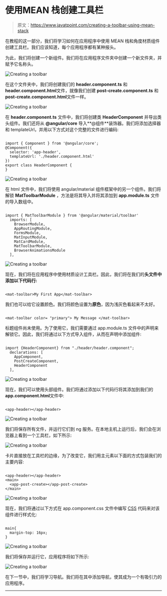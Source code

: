 # 使用MEAN 栈创建工具栏

> 原文：<https://www.javatpoint.com/creating-a-toolbar-using-mean-stack>

在教程的这一部分，我们将学习如何在应用程序中使用 MEAN 栈和角度材质组件创建工具栏。我们应该知道，每个应用程序都有某种报头。

为此，我们将创建一个新组件。我们将在应用程序文件夹中创建一个新文件夹，并赋予它名称头。

![Creating a toolbar](img/38f6c33897faa21cb5f83d3819927e0b.png)

在这个文件夹中，我们将创建我们的 **header.component.ts** 和**header.component.html**文件，就像我们创建 **post-create.component.ts** 和**post-create.component.html**文件一样。

![Creating a toolbar](img/4e6311c48d04f8f2da06a9edca9c4f51.png)

在 **header.component.ts** 文件中，我们将创建类 **HeaderComponent** 并导出类头组件。我们还将从 **@angular/core** 导入**@组件**装饰器。我们将添加选择器和 templateUrl，并用以下方式对这个完整的文件进行编码:

```

import { Component } from '@angular/core';
@Component({
  selector: 'app-header',
  templateUrl: './header.component.html'
})
export class HeaderComponent {
}

```

![Creating a toolbar](img/0cb13c38b13e3e27a1fe234a0b487dce.png)

在 html 文件中，我们将使用 angular/material 组件框架中的另一个组件。我们将解锁 **MatToolbarModule** ，方法是将其导入并将其添加到 **app.module.ts** 文件的导入数组中。

```

import { MatToolbarModule } from '@angular/material/toolbar'
  imports: [
    BrowserModule,
    AppRoutingModule,
    FormsModule,
    MatInputModule,
    MatCardModule,
    MatToolbarModule,
    BrowserAnimationsModule
  ],

```

![Creating a toolbar](img/e7aa2466f05fdc9d30a700e696ea1c15.png)

现在，我们将在应用程序中使用材质设计工具栏。因此，我们将在我们的**头文件中添加以下代码行:**

```

<mat-toolbar>My First App</mat-toolbar>

```

我们也可以给它设置颜色。我们将颜色设置为**原色**，因为浅灰色看起来不太好。

```

<mat-toolbar color= "primary"> My Message </mat-toolbar>

```

标题组件尚未使用。为了使用它，我们需要通过 app.module.ts 文件中的声明来解锁它。因此，我们将通过以下方式导入组件，从而在声明中添加组件:

```

import {HeaderComponent} from "./header/header.component";
  declarations: [
    AppComponent,
    PostCreateComponent,
    HeaderComponent
  ],

```

![Creating a toolbar](img/bccd94ae532aff344b5e52ecc402321c.png)

现在，我们可以使用头部组件。我们将通过添加以下代码行将其添加到我们的**app.component.html**文件中:

```

<app-header></app-header>

```

![Creating a toolbar](img/c7f76544b18f00eca4d54c3567a77e06.png)

我们将保存所有文件，并运行它们到 ng 服务。在本地主机上运行后，我们会在浏览器上看到一个工具栏，如下所示:

![Creating a toolbar](img/1399e537f5a65f31e20ffa3da1a22d48.png)

卡片直接放在工具栏的边缘，为了改变它，我们用主元素以下面的方式包装我们的主要内容:

```

<app-header></app-header>
<main>
  <app-post-create></app-post-create>
</main>

```

![Creating a toolbar](img/93d2c13277f90b689cfb603d8054e8cc.png)

现在，我们将通过以下方式在 app.component.css 文件中编写 [CSS](https://www.javatpoint.com/css-tutorial) 代码来对该组件进行样式化:

```

main{
  margin-top: 16px;
}

```

![Creating a toolbar](img/bdead6dbdcf91ca34142b338aaa23971.png)

我们将保存并运行它，应用程序将如下所示:

![Creating a toolbar](img/fbd3fd05de0e5e495e31d0e369ad5bbf.png)

在下一节中，我们将学习导航。我们将在其中添加导航，使其成为一个有吸引力的应用程序。

* * *